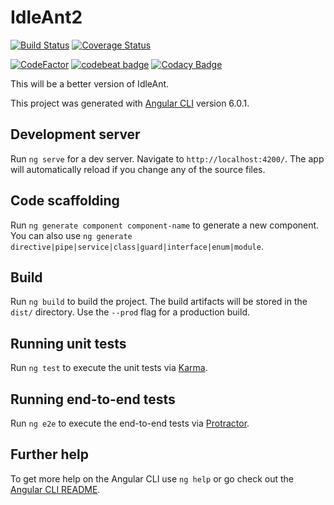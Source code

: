 # IdleAnt2
[![Build Status](https://travis-ci.org/scorzy/IdleAnt2.svg?branch=master)](https://travis-ci.org/scorzy/IdleAnt2)
[![Coverage Status](https://coveralls.io/repos/github/scorzy/IdleAnt2/badge.svg?branch=master)](https://coveralls.io/github/scorzy/IdleAnt2?branch=master)

[![CodeFactor](https://www.codefactor.io/repository/github/scorzy/idleant2/badge)](https://www.codefactor.io/repository/github/scorzy/idleant2)
<a href="https://codebeat.co/projects/github-com-scorzy-idleant2-master"><img alt="codebeat badge" src="https://codebeat.co/badges/fb0e41a8-5ea1-45cb-ab57-e1da0331ddf0" /></a>
[![Codacy Badge](https://api.codacy.com/project/badge/Grade/0978f15ed71f4036a975081528174355)](https://www.codacy.com/app/scorzy/IdleAnt2?utm_source=github.com&amp;utm_medium=referral&amp;utm_content=scorzy/IdleAnt2&amp;utm_campaign=Badge_Grade)

This will be a better version of IdleAnt.

This project was generated with [Angular CLI](https://github.com/angular/angular-cli) version 6.0.1.

## Development server

Run `ng serve` for a dev server. Navigate to `http://localhost:4200/`. The app will automatically reload if you change any of the source files.

## Code scaffolding

Run `ng generate component component-name` to generate a new component. You can also use `ng generate directive|pipe|service|class|guard|interface|enum|module`.

## Build

Run `ng build` to build the project. The build artifacts will be stored in the `dist/` directory. Use the `--prod` flag for a production build.

## Running unit tests

Run `ng test` to execute the unit tests via [Karma](https://karma-runner.github.io).

## Running end-to-end tests

Run `ng e2e` to execute the end-to-end tests via [Protractor](http://www.protractortest.org/).

## Further help

To get more help on the Angular CLI use `ng help` or go check out the [Angular CLI README](https://github.com/angular/angular-cli/blob/master/README.md).
